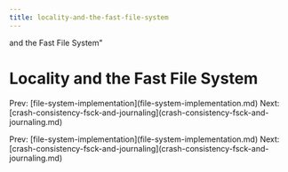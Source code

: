 ```yaml
---
title: locality-and-the-fast-file-system
---
```


and the Fast File System\"

# Locality and the Fast File System

Prev:
\[file-system-implementation](file-system-implementation.md)
Next:
\[crash-consistency-fsck-and-journaling](crash-consistency-fsck-and-journaling.md)

Prev:
\[file-system-implementation](file-system-implementation.md)
Next:
\[crash-consistency-fsck-and-journaling](crash-consistency-fsck-and-journaling.md)
